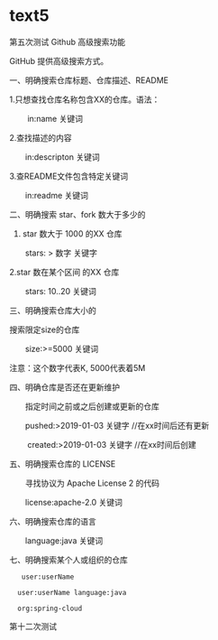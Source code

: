 # text5
第五次测试
Github 高级搜索功能

GitHub 提供高级搜索方式。

一、明确搜索仓库标题、仓库描述、README

1.只想查找仓库名称包含XX的仓库。语法：

　　 in:name 关键词

2.查找描述的内容

　　in:descripton 关键词

3.查README文件包含特定关键词

　　in:readme 关键词

二、明确搜索 star、fork 数大于多少的

1. star 数大于 1000 的XX 仓库

　　stars: > 数字 关键字

2.star 数在某个区间 的XX 仓库

　　stars: 10..20 关键词

 三、明确搜索仓库大小的

搜索限定size的仓库

　　size:>=5000 关键词

注意：这个数字代表K, 5000代表着5M

四、明确仓库是否还在更新维护

　　指定时间之前或之后创建或更新的仓库

 　　pushed:>2019-01-03 关键字    //在xx时间后还有更新

　　 created:>2019-01-03 关键字   //在xx时间后创建

五、明确搜索仓库的 LICENSE

　　寻找协议为 Apache License 2 的代码

　　license:apache-2.0 关键词

六、明确搜索仓库的语言

　　language:java 关键词

七、明确搜索某个人或组织的仓库

       user:userName

      user:userName language:java

      org:spring-cloud

第十二次测试
